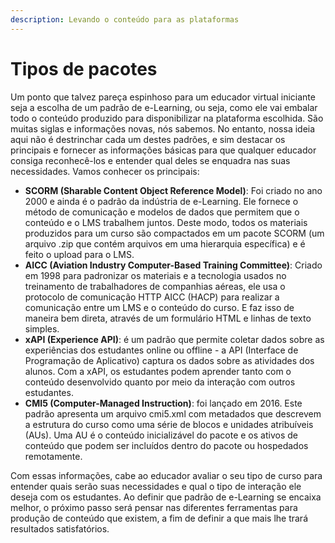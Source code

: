 ```yaml
---
description: Levando o conteúdo para as plataformas
---
```


# Tipos de pacotes

Um ponto que talvez pareça espinhoso para um educador virtual iniciante seja a escolha de um padrão de e-Learning, ou seja, como ele vai embalar todo o conteúdo produzido para disponibilizar na plataforma escolhida. São muitas siglas e informações novas, nós sabemos. No entanto, nossa ideia aqui não é destrinchar cada um destes padrões, e sim destacar os principais e fornecer as informações básicas para que qualquer educador consiga reconhecê-los e entender qual deles se enquadra nas suas necessidades. Vamos conhecer os principais: 

* **SCORM \(Sharable Content Object Reference Model\)**: Foi criado no ano 2000 e ainda é o padrão da indústria de e-Learning. Ele fornece o método de comunicação e modelos de dados que permitem que o conteúdo e o LMS trabalhem juntos. Deste modo, todos os materiais produzidos para um curso são compactados em um pacote SCORM \(um arquivo .zip que contém arquivos em uma hierarquia específica\) e é feito o upload para o LMS. 
* **AICC \(Aviation Industry Computer-Based Training Committee\)**: Criado em 1998 para padronizar os materiais e a tecnologia usados no treinamento de trabalhadores de companhias aéreas, ele usa o protocolo de comunicação HTTP AICC \(HACP\) para realizar a comunicação entre um LMS e o conteúdo do curso. E faz isso de maneira bem direta, através de um formulário HTML e linhas de texto simples.
* **xAPI \(Experience API\)**: é um padrão que permite coletar dados sobre as experiências dos estudantes online ou offline - a API \(Interface de Programação de Aplicativo\) captura os dados sobre as atividades dos alunos. Com a xAPI, os estudantes podem aprender tanto com o conteúdo desenvolvido quanto por meio da interação com outros estudantes.
* **CMI5 \(Computer-Managed Instruction\)**: foi lançado em 2016. Este padrão apresenta um arquivo cmi5.xml com metadados que descrevem a estrutura do curso como uma série de blocos e unidades atribuíveis \(AUs\). Uma AU é o conteúdo inicializável do pacote e os ativos de conteúdo que podem ser incluídos dentro do pacote ou hospedados remotamente.

Com essas informações, cabe ao educador avaliar o seu tipo de curso para entender quais serão suas necessidades e qual o tipo de interação ele deseja com os estudantes. Ao definir que padrão de e-Learning se encaixa melhor, o próximo passo será pensar nas diferentes ferramentas para produção de conteúdo que existem, a fim de definir a que mais lhe trará resultados satisfatórios.

